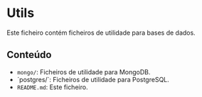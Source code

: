 # Utils

Este ficheiro contém ficheiros de utilidade para bases de dados.

## Conteúdo

- `mongo/`: Ficheiros de utilidade para MongoDB.
- ´postgres/`: Ficheiros de utilidade para PostgreSQL.
- `README.md`: Este ficheiro.
